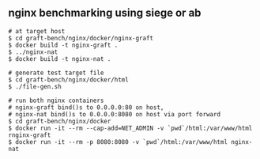## nginx benchmarking using siege or ab

```shell-session
# at target host
$ cd graft-bench/nginx/docker/nginx-graft
$ docker build -t nginx-graft .
$ ../nginx-nat
$ docker build -t nginx-nat .
```

```shell-session
# generate test target file
$ cd graft-bench/nginx/docker/html
$ ./file-gen.sh
```

```shell-session
# run both nginx containers
# nginx-graft bind()s to 0.0.0.0:80 on host,
# nginx-nat bind()s to 0.0.0.0:8080 on host via port forward
$ cd graft-bench/nginx/docker
$ docker run -it --rm --cap-add=NET_ADMIN -v `pwd`/html:/var/www/html rnginx-graft 
$ docker run -it --rm -p 8080:8080 -v `pwd`/html:/var/www/html nginx-nat
```

